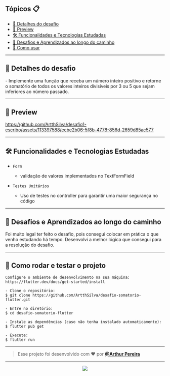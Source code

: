 
<h2>Tópicos 📋</h2>

   <p>

   - [📖 Detalhes do desafio](#-detalhes-do-desafio)
   - [📱 Preview](#-preview)
   - [🛠️ Funcionalidades e Tecnologias Estudadas](#%EF%B8%8F-funcionalidades-e-tecnologias-estudadas)
   - [🤯 Desafios e Aprendizados ao longo do caminho](#-desafios-e-aprendizados-ao-longo-do-caminho)
   - [🤔 Como usar](#-como-rodar-e-testar-o-projeto)
   </p>

---

<h2>📖 Detalhes do desafio</h2>

<p>
    -	Implemente uma função que receba um número inteiro positivo e retorne o somatório de todos os valores inteiros divisíveis por 3 ou 5 que sejam inferiores ao número passado.
</p>

---

<h2>📱 Preview</h2>


https://github.com/ArtthSilva/desafio1-escribo/assets/113397588/ecbe2b06-5f8b-4778-856d-2659d85ac577

   </p>

---

 

<h2>🛠️ Funcionalidades e Tecnologias Estudadas</h2>

- `Form`
  - validação de valores implementados no TextFormField

- `Testes Unitários` 
    - Uso de testes no controller para garantir uma maior segurança no código

   </p>

---

<h2>🤯 Desafios e Aprendizados ao longo do caminho</h2>

   <p>
   Foi muito legal ter feito o desafio, pois consegui colocar em prática o que venho estudando há tempo. Desenvolvi a melhor lógica que consegui para a resolução do desafio.<br>
   </p>

---

<h2>🤔 Como rodar e testar o projeto</h2>

   ```
   Configure o ambiente de desenvolvimento na sua máquina:
   https://flutter.dev/docs/get-started/install

   - Clone o repositório:
   $ git clone https://github.com/ArtthSilva/desafio-somatorio-flutter.git

   - Entre no diretório:
   $ cd desafio-somatorio-flutter

   - Instale as dependências (caso não tenha instalado automaticamente):
   $ flutter pub get

   - Execute:
   $ flutter run
   ```


---

   >Esse projeto foi desenvolvido com ❤️ por **[@Arthur Pereira](https://www.linkedin.com/in/arthur-silvap)**

---

   <div align="center">

  <a href="https://www.linkedin.com/in/arthur-silvap" target="_blank"><img src="https://img.shields.io/badge/-LinkedIn-%230077B5?style=for-the-badge&logo=linkedin&logoColor=white" target="_blank"></a> 
 </div>

   </div>

